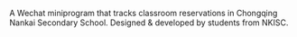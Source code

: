 A Wechat miniprogram that tracks classroom reservations in Chongqing Nankai Secondary School. Designed & developed by students from NKISC.
